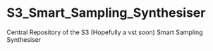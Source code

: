 # S3_Smart_Sampling_Synthesiser

Central Repository of the S3 (Hopefully a vst soon) Smart Sampling Synthesiser
